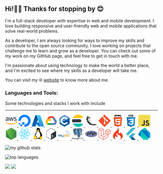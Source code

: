 ## Hi!👋🏾 Thanks for stopping by 😊

I'm a full-stack developer with expertise in web and mobile development. I love building responsive and user-friendly web and mobile applications that solve real-world problems. 

As a developer, I am always looking for ways to improve my skills and contribute to the open source community. I love working on projects that challenge me to learn and grow as a developer. You can check out some of my work on my GitHub page, and feel free to get in touch with me. 

I'm passionate about using technology to make the world a better place, and I'm excited to see where my skills as a developer will take me.

You can visit my 🌐 [website](https://aaron.ourtechnologies.org) to know more about me.

<h3 align="left">Languages and Tools:</h3>
Some technologies and stacks I work with include 
<hr>

<p align="left">
  <a href="https://aws.amazon.com" target="_blank" rel="noreferrer"> 
    <img src="https://raw.githubusercontent.com/devicons/devicon/master/icons/amazonwebservices/amazonwebservices-original-wordmark.svg" alt="aws" width="40" height="40"/> 
  </a>
  <a href="https://digitalocean.com" target="_blank" rel="noreferrer"> 
    <img src="https://raw.githubusercontent.com/devicons/devicon/master/icons/digitalocean/digitalocean-original.svg" alt="aws" width="40" height="40"/> 
  </a> 
  <a href="https://azure.microsoft.com/en-in/" target="_blank" rel="noreferrer"> <img src="https://raw.githubusercontent.com/devicons/devicon/master/icons/azure/azure-original.svg" alt="azure" width="40" height="40"/> 
  </a> 
  <a href="https://cloud.google.com" target="_blank" rel="noreferrer"> 
    <img src="https://raw.githubusercontent.com/devicons/devicon/master/icons/googlecloud/googlecloud-original.svg" alt="gcp" width="40" height="40"/> 
  </a> 
  <a href="https://www.cprogramming.com/" target="_blank" rel="noreferrer"> 
    <img src="https://raw.githubusercontent.com/devicons/devicon/master/icons/c/c-original.svg" alt="c" width="40" height="40"/> 
  </a> 
  <a href="https://www.elastic.co" target="_blank" rel="noreferrer"> 
    <img src="https://raw.githubusercontent.com/devicons/devicon/master/icons/elasticsearch/elasticsearch-original.svg" alt="elasticsearch" width="40" height="40"/> 
  </a> 
  <a href="https://flask.palletsprojects.com/" target="_blank" rel="noreferrer"> 
    <img src="https://raw.githubusercontent.com/devicons/devicon/master/icons/flask/flask-original.svg" alt="flask" width="40" height="40"/> 
  </a> 
  <a href="https://git-scm.com/" target="_blank" rel="noreferrer"> 
    <img src="https://raw.githubusercontent.com/devicons/devicon/master/icons/git/git-original.svg" alt="git" width="40" height="40"/> 
  </a>  
  <a href="https://www.w3.org/html/" target="_blank" rel="noreferrer"> 
    <img src="https://raw.githubusercontent.com/devicons/devicon/master/icons/html5/html5-original-wordmark.svg" alt="html5" width="40" height="40"/> 
  </a> 
  <a href="https://www.w3schools.com/css/" target="_blank" rel="noreferrer"> 
    <img src="https://raw.githubusercontent.com/devicons/devicon/master/icons/css3/css3-original-wordmark.svg" alt="css3" width="40" height="40"/> 
  </a> 
  <a href="https://developer.mozilla.org/en-US/docs/Web/JavaScript" target="_blank" rel="noreferrer"> 
    <img src="https://raw.githubusercontent.com/devicons/devicon/master/icons/javascript/javascript-original.svg" alt="javascript" width="40" height="40"/> 
  </a> 
  <a href="https://nodejs.org" target="_blank" rel="noreferrer"> 
    <img src="https://raw.githubusercontent.com/devicons/devicon/master/icons/nodejs/nodejs-original.svg" alt="nodejs" width="40" height="40"/> 
  </a> 
  <a href="https://react.dev" target="_blank" rel="noreferrer"> 
    <img src="https://raw.githubusercontent.com/devicons/devicon/master/icons/react/react-original.svg" alt="react js" width="40" height="40"/> 
  </a> 
  <a href="https://www.linux.org/" target="_blank" rel="noreferrer"> 
    <img src="https://raw.githubusercontent.com/devicons/devicon/master/icons/linux/linux-original.svg" alt="linux" width="40" height="40"/> 
  </a> 
  <a href="https://www.gnu.org/software/bash/" target="_blank" rel="noreferrer"> 
    <img src="https://raw.githubusercontent.com/devicons/devicon/master/icons/bash/bash-original.svg" alt="bash" width="40" height="40"/> 
  </a> 
  <a href="https://www.mysql.com/" target="_blank" rel="noreferrer"> 
    <img src="https://raw.githubusercontent.com/devicons/devicon/master/icons/mysql/mysql-original-wordmark.svg" alt="mysql" width="40" height="40"/> 
  </a> 
  <a href="https://www.postgresql.org" target="_blank" rel="noreferrer"> 
    <img src="https://raw.githubusercontent.com/devicons/devicon/master/icons/postgresql/postgresql-original-wordmark.svg" alt="postgresql" width="40" height="40"/> 
  </a> 
  <a href="https://www.php.net" target="_blank" rel="noreferrer">
    <img src="https://raw.githubusercontent.com/devicons/devicon/master/icons/php/php-original.svg" alt="php" width="40" height="40"/> 
  </a>
  <a href="https://www.laravel.com" target="_blank" rel="noreferrer">
    <img src="https://raw.githubusercontent.com/devicons/devicon/master/icons/laravel/laravel-original.svg" alt="laravel" width="40" height="40"/> 
  </a>
  <a href="https://www.laravel.com" target="_blank" rel="noreferrer">
    <img src="https://raw.githubusercontent.com/devicons/devicon/master/icons/codeigniter/codeigniter-plain.svg" alt="codeigniter" width="40" height="40"/> 
  </a>
  <a href="https://www.flutter.dev" target="_blank" rel="noreferrer">
    <img src="https://raw.githubusercontent.com/devicons/devicon/master/icons/flutter/flutter-original.svg" alt="flutter" width="40" height="40"/> 
  </a>
  <a href="https://www.dart.dev" target="_blank" rel="noreferrer">
    <img src="https://raw.githubusercontent.com/devicons/devicon/master/icons/dart/dart-original.svg" alt="dart" width="40" height="40"/> 
  </a>
  
</p>

<!-- - 🔭 I'm currently schooling but I'm working a new open source [project](https://github.com/Melanin-Framework/). I hope you like it. -->

![my github stats](https://github-readme-stats.vercel.app/api?username=kurtiz&show_icons=true&theme=codeSTACKr)

![top languages](https://github-readme-stats.vercel.app/api/top-langs/?username=kurtiz&layout=compact&theme=codeSTACKr)

<img src="https://wakatime.com/share/@kurtiz/05cc74b8-6f7c-47e0-9cdb-b2dc2441555b.svg" width="550px"/>
<img src="https://wakatime.com/share/@kurtiz/573d05b7-7e33-495c-b1bb-1b530cfc868e.svg" width="550px"/>
<!--START_SECTION:badges-->
<!--END_SECTION:badges-->
